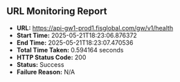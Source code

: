## URL Monitoring Report

- **URL:** https://api-gw1-prod1.fisglobal.com/gw/v1/health
- **Start Time:** 2025-05-21T18:23:06.876372
- **End Time:** 2025-05-21T18:23:07.470536
- **Total Time Taken:** 0.594164 seconds
- **HTTP Status Code:** 200
- **Status:** Success
- **Failure Reason:** N/A
